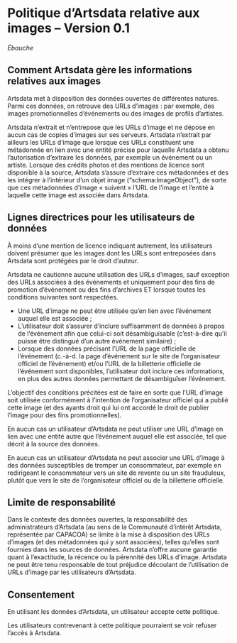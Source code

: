 # Politique d’Artsdata relative aux images – Version 0.1

_Ébauche_

## Comment Artsdata gère les informations relatives aux images

Artsdata met à disposition des données ouvertes de différentes natures. Parmi ces données, on retrouve des URLs d’images : par exemple, des images promotionnelles d’événements ou des images de profils d’artistes.

Artsdata n’extrait et n’entrepose que les URLs d’image et ne dépose en aucun cas de copies d’images sur ses serveurs. Artsdata n’extrait par ailleurs les URLs d’image que lorsque ces URLs constituent une métadonnée en lien avec une entité précise pour laquelle Artsdata a obtenu l’autorisation d’extraire les données, par exemple un événement ou un artiste. Lorsque des crédits photos et des mentions de licence sont disponible à la source, Artsdata s’assure d’extraire ces métadonnées et des les intégrer à l’intérieur d’un objet image (“schema:ImageObject”), de sorte que ces métadonnées d’image « suivent » l’URL de l’image et l’entité à laquelle cette image est associée dans Artsdata.

## Lignes directrices pour les utilisateurs de données

À moins d’une mention de licence indiquant autrement, les utilisateurs doivent présumer que les images dont les URLs sont entreposées dans Artsdata sont protégées par le droit d’auteur.

Artsdata ne cautionne aucune utilisation des URLs d’images, sauf exception des URLs associées à des événements et uniquement pour des fins de promotion d’événement ou des fins d’archives ET lorsque toutes les conditions suivantes sont respectées. 
* Une URL d’image ne peut être utilisée qu’en lien avec l’événement auquel elle est associée ;
* L’utilisateur doit s’assurer d’inclure suffisamment de données à propos de l’événement afin que celui-ci soit désambiguïsable (c’est-à-dire qu’il puisse être distingué d’un autre événement similaire) ;
* Lorsque des données précisant l’URL de la page officielle de l’événement (c.-à-d. la page d’événement sur le site de l’organisateur officiel de l’événement) et/ou l’URL de la billetterie officielle de l’événement sont disponibles, l’utilisateur doit inclure ces informations, en plus des autres données permettant de désambiguïser l’événement.

L’objectif des conditions précitées est de faire en sorte que l’URL d’image soit utilisée conformément à l’intention de l’organisateur officiel qui a publié cette image (et des ayants droit qui lui ont accordé le droit de publier l’image pour des fins promotionnelles).

En aucun cas un utilisateur d’Artsdata ne peut utiliser une URL d’image en lien avec une entité autre que l’événement auquel elle est associée, tel que décrit à la source des données.

En aucun cas un utilisateur d’Artsdata ne peut associer une URL d’image à des données susceptibles de tromper un consommateur, par exemple en redirigeant le consommateur vers un site de revente ou un site frauduleux, plutôt que vers le site de l’organisateur officiel ou de la billetterie officielle.  

## Limite de responsabilité

Dans le contexte des données ouvertes, la responsabilité des administrateurs d’Artsdata (au sens de la Communauté d’intérêt Artsdata, représentée par CAPACOA) se limite à la mise à disposition des URLs d’images (et des métadonnées qui y sont associées), telles qu’elles sont fournies dans les sources de données. Artsdata n’offre aucune garantie quant à l’exactitude, la récence ou la pérennité des URLs d’image. Artsdata ne peut être tenu responsable de tout préjudice découlant de l’utilisation de URLs d’image par les utilisateurs d’Artsdata.

## Consentement

En utilisant les données d’Artsdata, un utilisateur accepte cette politique.

Les utilisateurs contrevenant à cette politique pourraient se voir refuser l’accès à Artsdata.
